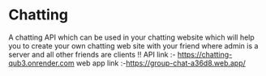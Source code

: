 # Chatting
A chatting API which can be used  in your chatting website which will help you to create your own chatting web site with your friend where admin is a server and all other friends are clients !! 
API link :- https://chatting-qub3.onrender.com
web app link :-https://group-chat-a36d8.web.app/
